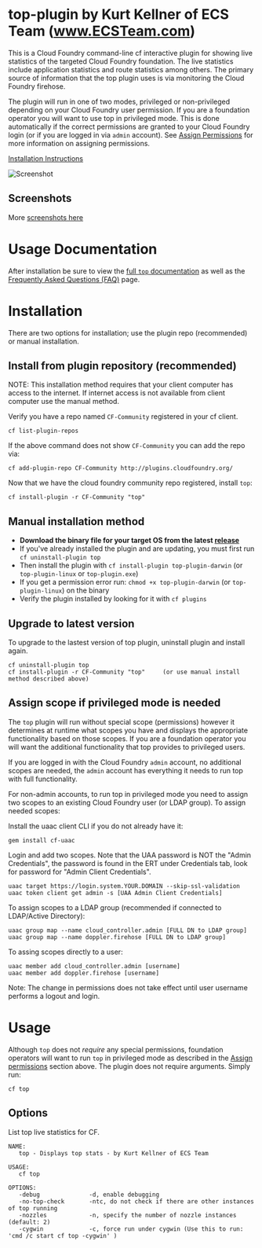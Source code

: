 # top-plugin by Kurt Kellner of ECS Team (www.ECSTeam.com)

This is a Cloud Foundry command-line cf interactive plugin for showing live statistics of the targeted Cloud Foundry foundation.
The live statistics include application statistics and route statistics among others.
The primary source of information that the top plugin uses is via monitoring the Cloud Foundry firehose.

The plugin will run in one of two modes, privileged or non-privileged depending on your Cloud Foundry user permission.
If you are a foundation operator you will want to use top in privileged mode.  This is done automatically if the
correct permissions are granted to your Cloud Foundry login (or if you are logged in via `admin` account).  See
[Assign Permissions](#assign-permissions-if-privileged-mode-is-needed) for more information on assigning permissions.


[Installation Instructions](#installation) 

![Screenshot](screenshots/screencast2.gif?raw=true)

## Screenshots

More [screenshots here](screenshots/screenshots.md)

# Usage Documentation

After installation be sure to view the [full `top` documentation](docs/doc.md) as
well as the [Frequently Asked Questions (FAQ)](docs/faq.md) page.

# Installation
There are two options for installation; use the plugin repo (recommended) or manual installation.

## Install from plugin repository (recommended)
NOTE: This installation method requires that your client computer has access to the internet.
If internet access is not available from client computer use the manual method.

Verify you have a repo named `CF-Community` registered in your cf client.

```
cf list-plugin-repos
```
If the above command does not show `CF-Community` you can add the repo via:

```
cf add-plugin-repo CF-Community http://plugins.cloudfoundry.org/
```
Now that we have the cloud foundry community repo registered, install `top`:

```
cf install-plugin -r CF-Community "top"
```


## Manual installation method
* **Download the binary file for your target OS from the latest [release](https://github.com/ecsteam/cloudfoundry-top-plugin/releases/latest)**
* If you've already installed the plugin and are updating, you must first run `cf uninstall-plugin top`
* Then install the plugin with `cf install-plugin top-plugin-darwin`  (or `top-plugin-linux` or `top-plugin.exe`)
* If you get a permission error run: `chmod +x top-plugin-darwin` (or `top-plugin-linux`) on the binary
* Verify the plugin installed by looking for it with `cf plugins`

## Upgrade to latest version
To upgrade to the lastest version of top plugin, uninstall plugin and install again.
```
cf uninstall-plugin top
cf install-plugin -r CF-Community "top"     (or use manual install method described above)
```

## Assign scope if privileged mode is needed

The `top` plugin will run without special scope (permissions) however it determines at runtime
what scopes you have and displays the appropriate functionality based on those
scopes.  If you are a foundation operator you will want the additional functionality
that top provides to privileged users.

If you are logged in with the Cloud Foundry `admin` account, no additional scopes
are needed, the `admin` account has everything it needs to run top with full functionality.

For non-admin accounts, to run top in privileged mode you need to assign two scopes
to an existing Cloud Foundry user (or LDAP group).  To assign needed scopes:

Install the uaac client CLI if you do not already have it:
```
gem install cf-uaac
```

Login and add two scopes.  Note that the UAA password is NOT the
"Admin Credentials", the password is found in the ERT under Credentials tab,
look for password for "Admin Client Credentials".

```
uaac target https://login.system.YOUR.DOMAIN --skip-ssl-validation
uaac token client get admin -s [UAA Admin Client Credentials]  
```

To assign scopes to a LDAP group (recommended if connected to LDAP/Active Directory):
```
uaac group map --name cloud_controller.admin [FULL DN to LDAP group]
uaac group map --name doppler.firehose [FULL DN to LDAP group]
```

To assing scopes directly to a user:
```
uaac member add cloud_controller.admin [username]
uaac member add doppler.firehose [username]
```

Note: The change in permissions does not take effect until user username performs
a logout and login.


# Usage

Although `top` does not *require* any special permissions, foundation operators 
will want to run `top` in privileged mode as described in the
[Assign permissions](#Assign-permissions-if-privileged-mode-is-needed)
section above.  The plugin does not require arguments.  Simply run:
```
cf top
```

## Options

List top live statistics for CF.

```
NAME:
   top - Displays top stats - by Kurt Kellner of ECS Team

USAGE:
   cf top

OPTIONS:
   -debug              -d, enable debugging
   -no-top-check       -ntc, do not check if there are other instances of top running
   -nozzles            -n, specify the number of nozzle instances (default: 2)
   -cygwin             -c, force run under cygwin (Use this to run: 'cmd /c start cf top -cygwin' )
```
